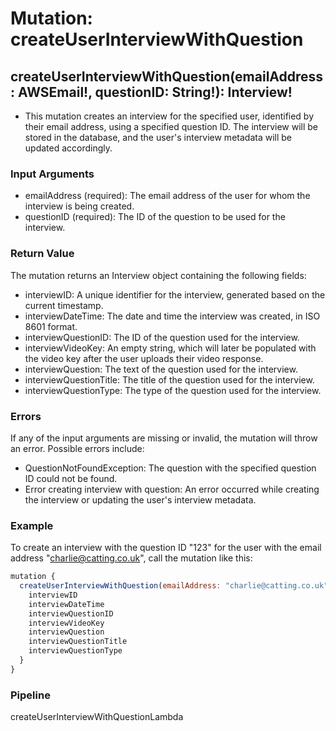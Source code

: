 # Mutation: createUserInterviewWithQuestion

## createUserInterviewWithQuestion(emailAddress: AWSEmail!, questionID: String!): Interview!

* This mutation creates an interview for the specified user, identified by their email address, using a specified question ID. The interview will be stored in the database, and the user's interview metadata will be updated accordingly.

### Input Arguments

* emailAddress (required): The email address of the user for whom the interview is being created.
* questionID (required): The ID of the question to be used for the interview.

### Return Value

The mutation returns an Interview object containing the following fields:

* interviewID: A unique identifier for the interview, generated based on the current timestamp.
* interviewDateTime: The date and time the interview was created, in ISO 8601 format.
* interviewQuestionID: The ID of the question used for the interview.
* interviewVideoKey: An empty string, which will later be populated with the video key after the user uploads their video response.
* interviewQuestion: The text of the question used for the interview.
* interviewQuestionTitle: The title of the question used for the interview.
* interviewQuestionType: The type of the question used for the interview.

### Errors

If any of the input arguments are missing or invalid, the mutation will throw an error. Possible errors include:

* QuestionNotFoundException: The question with the specified question ID could not be found.
* Error creating interview with question: An error occurred while creating the interview or updating the user's interview metadata.

### Example

To create an interview with the question ID "123" for the user with the email address "[charlie@catting.co.uk](mailto:charlie@catting.co.uk)", call the mutation like this:

```javascript
mutation {
  createUserInterviewWithQuestion(emailAddress: "charlie@catting.co.uk", questionID: "123") {
    interviewID
    interviewDateTime
    interviewQuestionID
    interviewVideoKey
    interviewQuestion
    interviewQuestionTitle
    interviewQuestionType
  }
}

```

### Pipeline

createUserInterviewWithQuestionLambda
